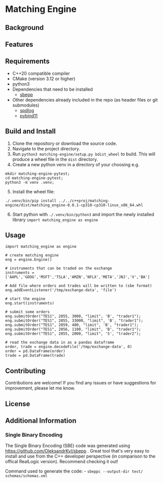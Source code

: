 # Matching Engine


## Background


## Features


## Requirements

- C++20 compatible compiler
- CMake (version 3.12 or higher)
- python3
- Dependencies that need to be installed
    - [sbepp](https://github.com/OleksandrKvl/sbepp/tree/main)
- Other dependencies already included in the repo (as header files or git submodules)
    - [spdlog](https://github.com/gabime/spdlog)
    - [pybind11](https://github.com/pybind/pybind11/tree/stable)

## Build and Install

1. Clone the repository or download the source code.
2. Navigate to the project directory.
3. Run `python3 matching-engine/setup.py bdist_wheel` to build. This will produce a wheel file in the `dist` directory.
4. Create a new python venv in a directory of your choosing e.g. 
```
mkdir matching-engine-pytest;
cd matching-engine-pytest;
python3 -m venv .venv;
```
5. Install the wheel file:
```
./.venv/bin/pip install ../../c++proj/matching-engine/dist/matching_engine-0.0.1-cp310-cp310-linux_x86_64.whl
```
6. Start python with `./.venv/bin/python3` and import the newly installed library `import matching_engine as engine`


## Usage
```
import matching_engine as engine

# create matching engine
eng = engine.Engine()

# instruments that can be traded on the exchange
instruments = ['AAPL','GOOG','MSFT','TSLA','AMZN','NFLX','META','JNJ','V','BA']

# Add file where orders and trades will be written to (sbe format)
eng.addEventListener('/tmp/exchange-data', 'file')

# start the engine
eng.start(instruments)

# submit some orders
eng.submitOrder("TES1", 2055, 3000, "limit", 'B', "trader1"); 
eng.submitOrder("TES1", 2055, 33000, "limit", 'B', "trader1"); 
eng.submitOrder("TES1", 2059, 400, "limit", 'B', "trader1"); 
eng.submitOrder("TES1", 2056, 1100, "limit", 'B', "trader1"); 
eng.submitOrder("TES1", 2055, 2000, "limit", 'S', "trader2");

# read the exchange data in as a pandas dataframe
order, trade = engine.decodeFile('/tmp/exchange-data', 0)
order = pd.DataFrame(order)
trade = pd.DataFrame(trade)
```

## Contributing

Contributions are welcome! If you find any issues or have suggestions for improvement, please let me know.

## License

## Additional Information

### Single Binary Encoding

The Single Binary Encoding (SBE) code was generated using https://github.com/OleksandrKvl/sbepp . Great tool that's very easy to install and use from the C++ developer perspective (in comparison to the offical RealLogic version). Recommend checking it out!

Command used to generate the code:
    - `sbeppc --output-dir test/ schemas/schemas.xml`
